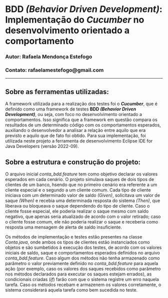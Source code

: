 <h1>BDD <i>(Behavior Driven Development)</i>: Implementação do <i>Cucumber</i> no desenvolvimento orientado a comportamento</h1>
<h3>Autor: Rafaela Mendonça Estefogo</h3>
<h3>Contato: rafaelamestefogo@gmail.com</h3>
<hr>

<h2>Sobre as ferramentas utilizadas:</h2>
  <p>A framework utilizada para a realização dos testes foi o <b><i>Cucumber</i></b>, que é definido como uma framework de testes <b>BDD <i>(Behavior Driven Development)</i></b>, ou seja, com foco no desenvolvimento orientado a comportamentos. Isso significa que a framework em questão compara os resultados de um determinado código com os comportamentos esperados, auxiliando o desenvolvedor a analisar a relação entre aquilo que era previsto e aquilo que de fato foi obtido. Para sua implementação, foi utilizada neste projeto a ferramenta de desenvolvimento Eclipse IDE for Java Developers (versão 2022-09).</p>

<h2>Sobre a estrutura e construção do projeto:</h2>
  <p>O arquivo inicial <i>conta_bdd.feature</i> tem como objetivo declarar os valores esperados em cada cenário. O projeto simulava saques de dois tipos de clientes de um banco, hsendo que no primeiro cenário era referente a um cliente especial e o segundo a um cliente comum. Cada tipo de cliente iniciava com um determinado valor de saldo <i>(Given)</i>, solicitava um valor de saque <i>(When)</i> e recebia uma determinada resposta do sistema <i>(Then)</i>, que liberava ou bloqueava o saque dependendo do tipo de cliente. Caso o cliente fosse especial, ele poderia realizar o saque mesmo com saldo negativo, que apenas seria atualizado de acordo com o valor retirado; caso o cliente fosse comum, ele não poderia realizar o saque e receberia como resposta uma mensagem de alerta de saldo insuficiente.</p>
   <p>Os métodos de implementação e testes estão presentes na classe <i>Conta.java</i>, onde ambos os tipos de clientes estão instanciados como objetos e são sumbetidos à execução dos testes, de acordo com os valores iniciais de saldo, saque e comportamentos esperados definidos no arquivo <i>conta_bdd.feature</i>. Caso algum dos métodos não tenha armazenado como parâmetro o valor previamente definido no <i>conta_bdd.feature</i> para aquela ação (por exemplo, caso os valores dos saques recebidos como parâmetro nos métodos declarados para executar os saques estejam errados), as condicionais criadas (<i>if</i>) farão com que o sistema registre um erro naquela tarefa. Caso os métodos recebam e armazenem os valores corretamente, o sistema considerará aquela tarefa como bem sucedida no teste.</p>
